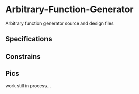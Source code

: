 # Arbitrary-Function-Generator
Arbitrary function generator source and design files

## Specifications

## Constrains

## Pics





work still in process...
